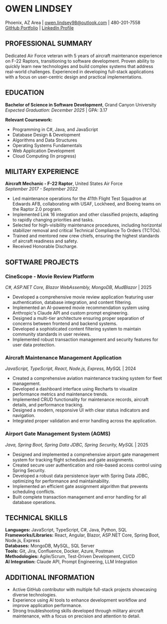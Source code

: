 # OWEN LINDSEY  
Phoenix, AZ Area | owen.lindsey98@outlook.com | 480-201-7558  
[GitHub Portfolio](https://github.com/omniV1/Portfolio/new/main) | [LinkedIn Profile](#)

## PROFESSIONAL SUMMARY
Dedicated Air Force veteran with 5 years of aircraft maintenance experience on F-22 Raptors, transitioning to software development. Proven ability to quickly learn new technologies and build complex systems that address real-world challenges. Experienced in developing full-stack applications with a focus on user-centric design and practical implementations.

## EDUCATION
**Bachelor of Science in Software Development**, Grand Canyon University  
*Expected Graduation: December 2025* | GPA: 3.17

**Relevant Coursework:**
- Programming in C#, Java, and JavaScript
- Database Design & Development
- Algorithms and Data Structures 
- Operating Systems Fundamentals
- Web Application Development
- Cloud Computing (In progress)

## MILITARY EXPERIENCE
**Aircraft Mechanic - F-22 Raptor**, United States Air Force  
*September 2017 - September 2022*
- Led maintenance operations for the 411th Flight Test Squadron at Edwards AFB, collaborating with USAF, Lockheed, and Boeing teams on the Raptor 2.0 program.
- Implemented Link 16 integration and other classified projects, adapting to rapidly changing priorities and tasks.
- Selected for high-visibility maintenance procedures, including horizontal stabilizer removal and critical Technical Compliance To Orders (TCTOs).
- Trained and mentored new crew chiefs, ensuring the highest standards of aircraft readiness and safety.
- Received Honorable Discharge.

## SOFTWARE PROJECTS

### CineScope - Movie Review Platform
*C#, ASP.NET Core, Blazor WebAssembly, MongoDB, MudBlazor* | 2025
- Developed a comprehensive movie review application featuring user authentication, database integration, and content filtering.
- Implemented an AI-powered movie recommendation system using Anthropic's Claude API and custom prompt engineering.
- Designed a multi-tier architecture ensuring proper separation of concerns between frontend and backend systems.
- Developed a sophisticated content filtering system to maintain community standards in user reviews.
- Implemented robust transaction management and security features for user data protection.

### Aircraft Maintenance Management Application
*JavaScript, TypeScript, React, Node.js, Express, MySQL* | 2024
- Created a comprehensive aviation maintenance tracking system for fleet management.
- Developed a dashboard interface using Recharts to visualize performance metrics and maintenance trends.
- Implemented CRUD functionality for maintenance records, aircraft details, and performance tracking.
- Designed a modern, responsive UI with clear status indicators and navigation.
- Integrated proper validation and error handling across the application.

### Airport Gate Management System (AGMS)
*Java, Spring Boot, Spring Data JDBC, Spring Security, MySQL* | 2025
- Designed and implemented a comprehensive airport gate management system for tracking flight schedules and gate assignments.
- Created secure user authentication and role-based access control using Spring Security.
- Developed a robust data persistence layer with Spring Data JDBC, optimizing for performance and maintainability.
- Implemented an efficient gate assignment algorithm that prevents scheduling conflicts.
- Built complete transaction management and error handling for all database operations.

## TECHNICAL SKILLS
**Languages:** JavaScript, TypeScript, C#, Java, Python, SQL  
**Frameworks/Libraries:** React, Angular, Blazor, ASP.NET Core, Spring Boot, Node.js, Express  
**Databases:** MongoDB, MySQL, SQL Server  
**Tools:** Git, Jira, Confluence, Docker, Azure, Postman  
**Methodologies:** Agile/Scrum, Test-Driven Development, CI/CD  
**AI Integration:** Claude API, Prompt Engineering, LLM Integration

## ADDITIONAL INFORMATION
- Active GitHub contributor with multiple full-stack projects showcasing diverse technologies.
- Experience using AI tools to enhance development workflow and improve application performance.
- Strong troubleshooting skills developed through military aircraft maintenance, with a focus on precision and attention to detail.
